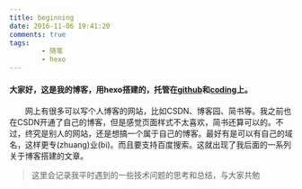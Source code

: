 ```yaml
---
title: beginning
date: 2016-11-06 19:41:20
comments: true
tags:
        - 随笔
        - hexo
---
```

#### 大家好，这是我的博客，用hexo搭建的，托管在[github](https://github.com/tywei90/tywei90.github.io)和[coding](https://coding.net/u/tywei/p/tywei/git)上。

&emsp;&emsp;网上有很多可以写个人博客的网站，比如CSDN、博客园、简书等。我之前也在CSDN开通了自己的博客，但是感觉页面样式不太喜欢，简书还算可以的。不过，终究是别人的网站，还是想搞一个属于自己的博客。最好有是可以有自己的域名，这样更专(zhuang)业(bi)。而且要支持百度搜索。这就出现了我后面的一系列关于博客搭建的文章。
<!-- more -->

> 这里会记录我平时遇到的一些技术问题的思考和总结，与大家共勉